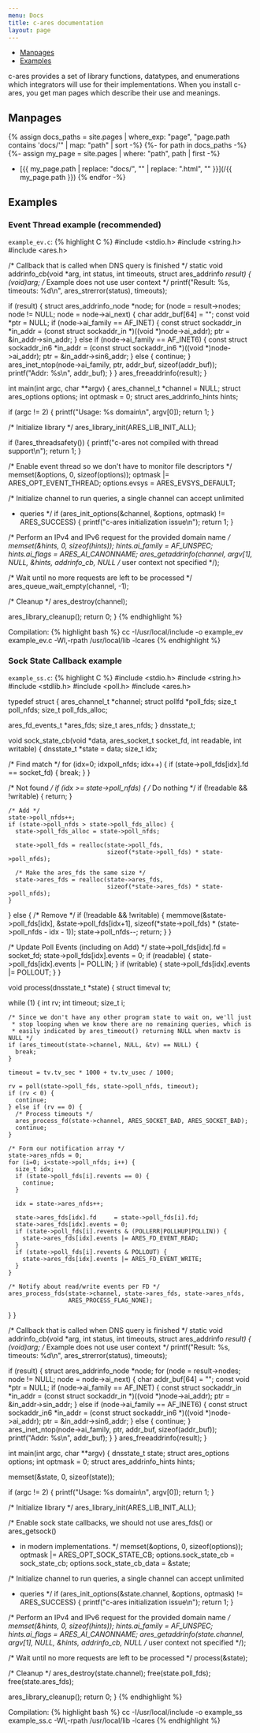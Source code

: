 ```yaml
---
menu: Docs
title: c-ares documentation
layout: page
---
```


- [Manpages](#manpages)
- [Examples](#examples)

c-ares provides a set of library functions, datatypes, and enumerations
which integrators will use for their implementations.  When you install c-ares,
you get man pages which describe their use and meanings.

## Manpages

{% assign docs_paths = site.pages | where_exp: "page", "page.path contains 'docs/'" | map: "path" | sort -%}
{%- for path in docs_paths -%}
	{%- assign my_page = site.pages | where: "path", path | first -%}
- [{{ my_page.path | replace: "docs/", "" | replace: ".html", "" }}](/{{ my_page.path }})
{% endfor -%}

## Examples

### Event Thread example (recommended)

`example_ev.c`:
{% highlight C %}
#include <stdio.h>
#include <string.h>
#include <ares.h>

/* Callback that is called when DNS query is finished */
static void addrinfo_cb(void *arg, int status, int timeouts,
                        struct ares_addrinfo *result)
{
  (void)arg; /* Example does not use user context */
  printf("Result: %s, timeouts: %d\n", ares_strerror(status), timeouts);

  if (result) {
    struct ares_addrinfo_node *node;
    for (node = result->nodes; node != NULL; node = node->ai_next) {
      char        addr_buf[64] = "";
      const void *ptr          = NULL;
      if (node->ai_family == AF_INET) {
        const struct sockaddr_in *in_addr =
          (const struct sockaddr_in *)((void *)node->ai_addr);
        ptr = &in_addr->sin_addr;
      } else if (node->ai_family == AF_INET6) {
        const struct sockaddr_in6 *in_addr =
          (const struct sockaddr_in6 *)((void *)node->ai_addr);
        ptr = &in_addr->sin6_addr;
      } else {
        continue;
      }
      ares_inet_ntop(node->ai_family, ptr, addr_buf, sizeof(addr_buf));
      printf("Addr: %s\n", addr_buf);
    }
  }
  ares_freeaddrinfo(result);
}

int main(int argc, char **argv)
{
  ares_channel_t            *channel = NULL;
  struct ares_options        options;
  int                        optmask = 0;
  struct ares_addrinfo_hints hints;

  if (argc != 2) {
    printf("Usage: %s domain\n", argv[0]);
    return 1;
  }

  /* Initialize library */
  ares_library_init(ARES_LIB_INIT_ALL);

  if (!ares_threadsafety()) {
    printf("c-ares not compiled with thread support\n");
    return 1;
  }

  /* Enable event thread so we don't have to monitor file descriptors */
  memset(&options, 0, sizeof(options));
  optmask      |= ARES_OPT_EVENT_THREAD;
  options.evsys = ARES_EVSYS_DEFAULT;

  /* Initialize channel to run queries, a single channel can accept unlimited
   * queries */
  if (ares_init_options(&channel, &options, optmask) != ARES_SUCCESS) {
    printf("c-ares initialization issue\n");
    return 1;
  }

  /* Perform an IPv4 and IPv6 request for the provided domain name */
  memset(&hints, 0, sizeof(hints));
  hints.ai_family = AF_UNSPEC;
  hints.ai_flags  = ARES_AI_CANONNAME;
  ares_getaddrinfo(channel, argv[1], NULL, &hints, addrinfo_cb,
                   NULL /* user context not specified */);

  /* Wait until no more requests are left to be processed */
  ares_queue_wait_empty(channel, -1);

  /* Cleanup */
  ares_destroy(channel);

  ares_library_cleanup();
  return 0;
}
{% endhighlight %}

Compilation:
{% highlight bash %}
cc -I/usr/local/include -o example_ev example_ev.c -Wl,-rpath /usr/local/lib -lcares
{% endhighlight %}

### Sock State Callback example

`example_ss.c`:
{% highlight C %}
#include <stdio.h>
#include <string.h>
#include <stdlib.h>
#include <poll.h>
#include <ares.h>

typedef struct {
  ares_channel_t   *channel;
  struct pollfd    *poll_fds;
  size_t            poll_nfds;
  size_t            poll_fds_alloc;

  ares_fd_events_t *ares_fds;
  size_t            ares_nfds;
} dnsstate_t;

void sock_state_cb(void *data, ares_socket_t socket_fd, int readable, int writable)
{
  dnsstate_t *state = data;
  size_t      idx;

  /* Find match */
  for (idx=0; idx<state->poll_nfds; idx++) {
    if (state->poll_fds[idx].fd == socket_fd) {
      break;
    }
  }

  /* Not found */
  if (idx >= state->poll_nfds) {
    /* Do nothing */
    if (!readable && !writable) {
      return;
    }

    /* Add */
    state->poll_nfds++;
    if (state->poll_nfds > state->poll_fds_alloc) {
      state->poll_fds_alloc = state->poll_nfds;

      state->poll_fds = realloc(state->poll_fds,
                                sizeof(*state->poll_fds) * state->poll_nfds);

      /* Make the ares_fds the same size */
      state->ares_fds = realloc(state->ares_fds,
                                sizeof(*state->ares_fds) * state->poll_nfds);
    }
  } else {
    /* Remove */
    if (!readable && !writable) {
      memmove(&state->poll_fds[idx], &state->poll_fds[idx+1],
              sizeof(*state->poll_fds) * (state->poll_nfds - idx - 1));
      state->poll_nfds--;
      return;
    }
  }

  /* Update Poll Events (including on Add) */
  state->poll_fds[idx].fd     = socket_fd;
  state->poll_fds[idx].events = 0;
  if (readable) {
    state->poll_fds[idx].events |= POLLIN;
  }
  if (writable) {
    state->poll_fds[idx].events |= POLLOUT;
  }
}

void process(dnsstate_t *state)
{
  struct timeval tv;

  while (1) {
    int            rv;
    int            timeout;
    size_t         i;

    /* Since we don't have any other program state to wait on, we'll just
     * stop looping when we know there are no remaining queries, which is
     * easily indicated by ares_timeout() returning NULL when maxtv is NULL */
    if (ares_timeout(state->channel, NULL, &tv) == NULL) {
      break;
    }

    timeout = tv.tv_sec * 1000 + tv.tv_usec / 1000;

    rv = poll(state->poll_fds, state->poll_nfds, timeout);
    if (rv < 0) {
      continue;
    } else if (rv == 0) {
      /* Process timeouts */
      ares_process_fd(state->channel, ARES_SOCKET_BAD, ARES_SOCKET_BAD);
      continue;
    }

    /* Form our notification array */
    state->ares_nfds = 0;
    for (i=0; i<state->poll_nfds; i++) {
      size_t idx;
      if (state->poll_fds[i].revents == 0) {
        continue;
      }

      idx = state->ares_nfds++;

      state->ares_fds[idx].fd     = state->poll_fds[i].fd;
      state->ares_fds[idx].events = 0;
      if (state->poll_fds[i].revents & (POLLERR|POLLHUP|POLLIN)) {
        state->ares_fds[idx].events |= ARES_FD_EVENT_READ;
      }
      if (state->poll_fds[i].revents & POLLOUT) {
        state->ares_fds[idx].events |= ARES_FD_EVENT_WRITE;
      }
    }

    /* Notify about read/write events per FD */
    ares_process_fds(state->channel, state->ares_fds, state->ares_nfds,
                     ARES_PROCESS_FLAG_NONE);
  }
}

/* Callback that is called when DNS query is finished */
static void addrinfo_cb(void *arg, int status, int timeouts,
                        struct ares_addrinfo *result)
{
  (void)arg; /* Example does not use user context */
  printf("Result: %s, timeouts: %d\n", ares_strerror(status), timeouts);

  if (result) {
    struct ares_addrinfo_node *node;
    for (node = result->nodes; node != NULL; node = node->ai_next) {
      char        addr_buf[64] = "";
      const void *ptr          = NULL;
      if (node->ai_family == AF_INET) {
        const struct sockaddr_in *in_addr =
          (const struct sockaddr_in *)((void *)node->ai_addr);
        ptr = &in_addr->sin_addr;
      } else if (node->ai_family == AF_INET6) {
        const struct sockaddr_in6 *in_addr =
          (const struct sockaddr_in6 *)((void *)node->ai_addr);
        ptr = &in_addr->sin6_addr;
      } else {
        continue;
      }
      ares_inet_ntop(node->ai_family, ptr, addr_buf, sizeof(addr_buf));
      printf("Addr: %s\n", addr_buf);
    }
  }
  ares_freeaddrinfo(result);
}

int main(int argc, char **argv)
{
  dnsstate_t                 state;
  struct ares_options        options;
  int                        optmask = 0;
  struct ares_addrinfo_hints hints;

  memset(&state, 0, sizeof(state));

  if (argc != 2) {
    printf("Usage: %s domain\n", argv[0]);
    return 1;
  }

  /* Initialize library */
  ares_library_init(ARES_LIB_INIT_ALL);

  /* Enable sock state callbacks, we should not use ares_fds() or ares_getsock()
   * in modern implementations. */
  memset(&options, 0, sizeof(options));
  optmask                   |= ARES_OPT_SOCK_STATE_CB;
  options.sock_state_cb      = sock_state_cb;
  options.sock_state_cb_data = &state;

  /* Initialize channel to run queries, a single channel can accept unlimited
   * queries */
  if (ares_init_options(&state.channel, &options, optmask) != ARES_SUCCESS) {
    printf("c-ares initialization issue\n");
    return 1;
  }

  /* Perform an IPv4 and IPv6 request for the provided domain name */
  memset(&hints, 0, sizeof(hints));
  hints.ai_family = AF_UNSPEC;
  hints.ai_flags  = ARES_AI_CANONNAME;
  ares_getaddrinfo(state.channel, argv[1], NULL, &hints, addrinfo_cb,
                   NULL /* user context not specified */);

  /* Wait until no more requests are left to be processed */
  process(&state);

  /* Cleanup */
  ares_destroy(state.channel);
  free(state.poll_fds);
  free(state.ares_fds);

  ares_library_cleanup();
  return 0;
}
{% endhighlight %}

Compilation:
{% highlight bash %}
cc -I/usr/local/include -o example_ss example_ss.c -Wl,-rpath /usr/local/lib -lcares
{% endhighlight %}

